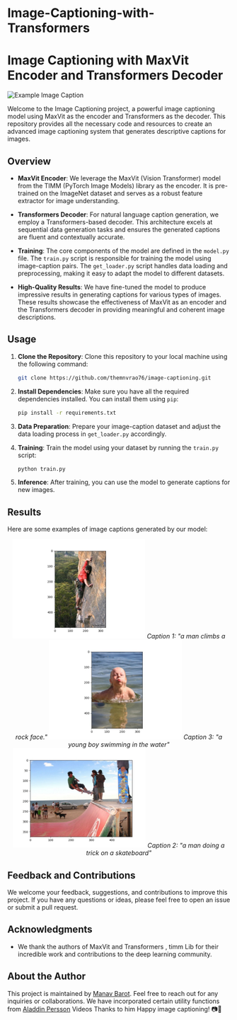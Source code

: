 # Image-Captioning-with-Transformers

# Image Captioning with MaxVit Encoder and Transformers Decoder

![Example Image Caption](Output/imagecaptioning.jpg)

Welcome to the Image Captioning project, a powerful image captioning model using MaxVit as the encoder and Transformers as the decoder. This repository provides all the necessary code and resources to create an advanced image captioning system that generates descriptive captions for images.

## Overview

- **MaxVit Encoder**: We leverage the MaxVit (Vision Transformer) model from the TIMM (PyTorch Image Models) library as the encoder. It is pre-trained on the ImageNet dataset and serves as a robust feature extractor for image understanding.

- **Transformers Decoder**: For natural language caption generation, we employ a Transformers-based decoder. This architecture excels at sequential data generation tasks and ensures the generated captions are fluent and contextually accurate.

- **Training**: The core components of the model are defined in the `model.py` file. The `train.py` script is responsible for training the model using image-caption pairs. The `get_loader.py` script handles data loading and preprocessing, making it easy to adapt the model to different datasets.

- **High-Quality Results**: We have fine-tuned the model to produce impressive results in generating captions for various types of images. These results showcase the effectiveness of MaxVit as an encoder and the Transformers decoder in providing meaningful and coherent image descriptions.

## Usage

1. **Clone the Repository**: Clone this repository to your local machine using the following command:

    ```bash
    git clone https://github.com/themnvrao76/image-captioning.git
    ```

2. **Install Dependencies**: Make sure you have all the required dependencies installed. You can install them using `pip`:

    ```bash
    pip install -r requirements.txt
    ```

3. **Data Preparation**: Prepare your image-caption dataset and adjust the data loading process in `get_loader.py` accordingly.

4. **Training**: Train the model using your dataset by running the `train.py` script:

    ```bash
    python train.py
    ```

5. **Inference**: After training, you can use the model to generate captions for new images.

## Results

Here are some examples of image captions generated by our model:

<div align="center">
  <img src="Output/image1.jpg" width="300" alt="Result 1">
      <em>Caption 1: "a man climbs a rock face."</em>
  <img src="Output/image4.jpg" width="300" alt="Result 3">
    <em>Caption 3: "a young boy swimming in the water"</em>
</div>

<div align="center">
  <img src="Output/image2.jpg" width="300" alt="Result 2">
     <em>Caption 2: "a man doing a trick on a skateboard"</em>
</div>
 




## Feedback and Contributions

We welcome your feedback, suggestions, and contributions to improve this project. If you have any questions or ideas, please feel free to open an issue or submit a pull request.



## Acknowledgments

- We thank the authors of MaxVit and Transformers , timm Lib for their incredible work and contributions to the deep learning community.

## About the Author

This project is maintained by [Manav Barot](https://github.com/themnvrao76). Feel free to reach out for any inquiries or collaborations.
We have incorporated certain utility functions from [Aladdin Persson](https://github.com/aladdinpersson) Videos Thanks to him
Happy image captioning! 📷📝
